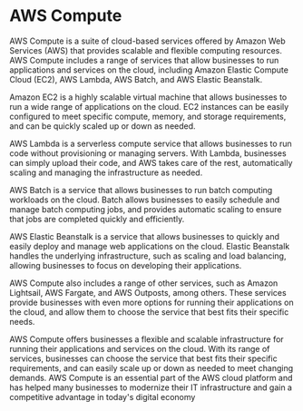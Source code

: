 # AWS Compute
AWS Compute is a suite of cloud-based services offered by Amazon Web Services (AWS) that provides scalable and flexible computing resources. 
AWS Compute includes a range of services that allow businesses to run applications and services on the cloud, including Amazon Elastic Compute Cloud (EC2), 
AWS Lambda, AWS Batch, and AWS Elastic Beanstalk.

Amazon EC2 is a highly scalable virtual machine that allows businesses to run a wide range of applications on the cloud. 
EC2 instances can be easily configured to meet specific compute, memory, and storage requirements, and can be quickly scaled up or down as needed.

AWS Lambda is a serverless compute service that allows businesses to run code without provisioning or managing servers. 
With Lambda, businesses can simply upload their code, and AWS takes care of the rest, automatically scaling and managing the infrastructure as needed.

AWS Batch is a service that allows businesses to run batch computing workloads on the cloud. 
Batch allows businesses to easily schedule and manage batch computing jobs, and provides automatic scaling to ensure that jobs are completed quickly and efficiently.

AWS Elastic Beanstalk is a service that allows businesses to quickly and easily deploy and manage web applications on the cloud. 
Elastic Beanstalk handles the underlying infrastructure, such as scaling and load balancing, allowing businesses to focus on developing their applications.

AWS Compute also includes a range of other services, such as Amazon Lightsail, AWS Fargate, and AWS Outposts, among others. 
These services provide businesses with even more options for running their applications on the cloud, 
and allow them to choose the service that best fits their specific needs.

AWS Compute offers businesses a flexible and scalable infrastructure for running their applications and services on the cloud. With its range of services, 
businesses can choose the service that best fits their specific requirements, and can easily scale up or down as needed to meet changing demands.
AWS Compute is an essential part of the AWS cloud platform and has helped many businesses to modernize their IT infrastructure and gain a competitive advantage in today's digital economy
